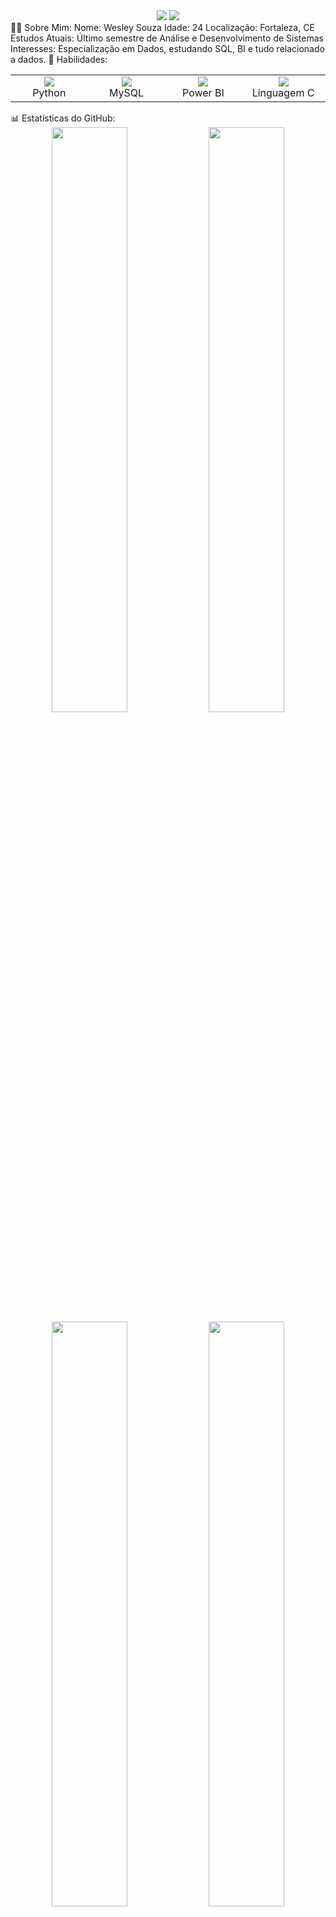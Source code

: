 <div align="center">
  <img src="https://capsule-render.vercel.app/api?type=rect&color=008080&height=150&section=header&text=Wesley%20Souza&fontColor=ffffff&fontSize=50&fontAlign=50"/>

  <img src="https://img.shields.io/badge/Me%20Siga-008080?style=for-the-badge&logo=github&logoColor=white" />
</div>
🧑‍💻 Sobre Mim:
Nome: Wesley Souza
Idade: 24
Localização: Fortaleza, CE
Estudos Atuais: Último semestre de Análise e Desenvolvimento de Sistemas
Interesses: Especialização em Dados, estudando SQL, BI e tudo relacionado a dados.
🚀 Habilidades:
<div align="center">
  <table>
    <tr>
      <td align="center" width="140"><img src="https://img.icons8.com/color/96/000000/python.png"/><br />Python</td>
      <td align="center" width="140"><img src="https://img.icons8.com/color/96/000000/mysql.png"/><br />MySQL</td>
      <td align="center" width="140"><img src="https://img.icons8.com/color/96/000000/power-bi.png"/><br />Power BI</td>
      <td align="center" width="140"><img src="https://img.icons8.com/color/96/000000/c-programming.png"/><br />Linguagem C</td>
    </tr>
  </table>
</div>
📊 Estatísticas do GitHub:
<div align="center">
  <img width="49%" src="https://github-readme-stats.vercel.app/api?username=Wesleyszs&show_icons=true&theme=tokyonight&hide_border=true" />
  <img width="49%" src="https://github-readme-stats.vercel.app/api/top-langs/?username=Wesleyszs&layout=compact&theme=tokyonight&hide_border=true" />
</div>
<div align="center">
  <img width="49%" src="https://github-readme-streak-stats.herokuapp.com/?user=Wesleyszs&theme=tokyonight&hide_border=true" />
  <img width="49%" src="https://github-profile-summary-cards.vercel.app/api/cards/profile-details?username=Wesleyszs&theme=tokyonight" />
</div>
📈 Gráfico de Linguagens:
<div align="center">
  <img src="https://github-profile-summary-cards.vercel.app/api/cards/repos-per-language?username=Wesleyszs&theme=tokyonight" alt="Gráfico de Repositórios por Linguagem" />
  <img src="https://github-profile-summary-cards.vercel.app/api/cards/most-commit-language?username=Wesleyszs&theme=tokyonight" alt="Gráfico de Commits por Linguagem" />
</div>
💼 Ferramentas:
<div align="center">
  <img src="https://img.shields.io/badge/Visual%20Studio-5C2D91?style=for-the-badge&logo=visual%20studio&logoColor=white" alt="Visual Studio" />
  <img src="https://img.shields.io/badge/VS%20Code-007ACC?style=for-the-badge&logo=visual-studio-code&logoColor=white" alt="VS Code" />
  <img src="https://img.shields.io/badge/Git-F05032?style=for-the-badge&logo=git&logoColor=white" alt="Git" />
  <img src="https://img.shields.io/badge/GitHub-181717?style=for-the-badge&logo=github&logoColor=white" alt="GitHub" />
  <img src="https://img.shields.io/badge/Microsoft%20Office-D83B01?style=for-the-badge&logo=microsoft-office&logoColor=white" alt="Microsoft Office" />
</div>
🌐 Vamos Conectar:
<div align="center">
  <a href="https://instagram.com/wesley_souz4?utm_source=qr&igshid=MzNlNGNkZWQ4Mg==" target="_blank"><img src="https://img.shields.io/badge/Instagram-E4405F?style=for-the-badge&logo=instagram&logoColor=white"></a>
  <a href="https://wa.me/5585992226176" target="_blank"><img src="https://img.shields.io/badge/WhatsApp-25D366?style=for-the-badge&logo=whatsapp&logoColor=white"></a>
  <a href="https://www.linkedin.com/in/wesley-souza-2480351a1/" target="_blank"><img src="https://img.shields.io/badge/LinkedIn-0077B5?style=for-the-badge&logo=linkedin&logoColor=white"></a>
</div>
<img width=100% src="https://capsule-render.vercel.app/api?type=rect&color=008080&height=150&section=footer"/>
